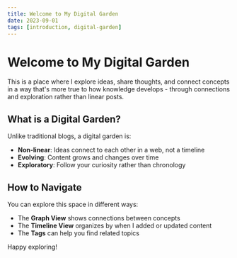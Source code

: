 ```yaml
---
title: Welcome to My Digital Garden
date: 2023-09-01
tags: [introduction, digital-garden]
---
```


# Welcome to My Digital Garden

This is a place where I explore ideas, share thoughts, and connect concepts in a way that's more true to how knowledge develops - through connections and exploration rather than linear posts.

## What is a Digital Garden?

Unlike traditional blogs, a digital garden is:

- **Non-linear**: Ideas connect to each other in a web, not a timeline
- **Evolving**: Content grows and changes over time
- **Exploratory**: Follow your curiosity rather than chronology

## How to Navigate

You can explore this space in different ways:

- The **Graph View** shows connections between concepts
- The **Timeline View** organizes by when I added or updated content
- The **Tags** can help you find related topics

Happy exploring!